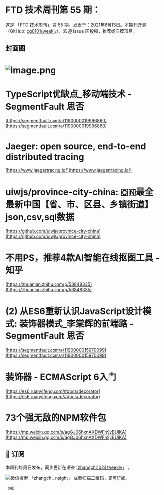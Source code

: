 # FTD 技术周刊第 55 期：
这是 「FTD 技术周刊」 第 55 期，发表于：2021年6月13日。本期刊开源（GitHub: [cg0101/weekly](https://github.com/cg0101/weekly)），欢迎 issue 区投稿，推荐或自荐项目。
## 封面图


# ![image.png](https://cdn.nlark.com/yuque/0/2020/png/132503/1605580713535-d07ff74d-bc11-42a3-ae07-4264a0b7f8f5.png#height=633&id=LK4YS&margin=%5Bobject%20Object%5D&name=image.png&originHeight=633&originWidth=1080&originalType=binary&size=1956237&status=done&style=none&width=1080)
# TypeScript优缺点_移动端技术 - SegmentFault 思否
[https://segmentfault.com/a/1190000019996860](https://segmentfault.com/a/1190000019996860)<br />

# Jaeger: open source, end-to-end distributed tracing
[https://www.jaegertracing.io/](https://www.jaegertracing.io/)<br />

# uiwjs/province-city-china: 🇨🇳最全最新中国【省、市、区县、乡镇街道】json,csv,sql数据
[https://github.com/uiwjs/province-city-china](https://github.com/uiwjs/province-city-china)<br />

# 不用PS，推荐4款AI智能在线抠图工具 - 知乎
[https://zhuanlan.zhihu.com/p/53848335](https://zhuanlan.zhihu.com/p/53848335)<br />

# (2) 从ES6重新认识JavaScript设计模式: 装饰器模式_李棠辉的前端路 - SegmentFault 思否
[https://segmentfault.com/a/1190000015970099](https://segmentfault.com/a/1190000015970099)<br />

# 装饰器 - ECMAScript 6入门
[https://es6.ruanyifeng.com/#docs/decorator](https://es6.ruanyifeng.com/#docs/decorator)<br />

# 73个强无敌的NPM软件包
[https://mp.weixin.qq.com/s/agGJ06hxnAXDWFn9yBUiKA](https://mp.weixin.qq.com/s/agGJ06hxnAXDWFn9yBUiKA)



## 📅 订阅
本周刊每周日发布，同步更新在语雀 [[zhangchi1024/weekly](https://www.yuque.com/zhangchi1024/weekly)」 。


微信搜索 「zhangchi_insight」 或者扫描二维码，即可订阅。
    <img src="https://cdn.nlark.com/yuque/0/2021/jpeg/132503/1640750963398-e8538e9e-6b96-46f7-abff-c93b56bdd377.jpeg?x-oss-process=image%2Fwatermark%2Ctype_d3F5LW1pY3JvaGVp%2Csize_36%2Ctext_5byg6amw%2Ccolor_FFFFFF%2Cshadow_50%2Ct_80%2Cg_se%2Cx_10%2Cy_10%2Fresize%2Cw_426%2Climit_0" style="float:left">
    
    （完）
